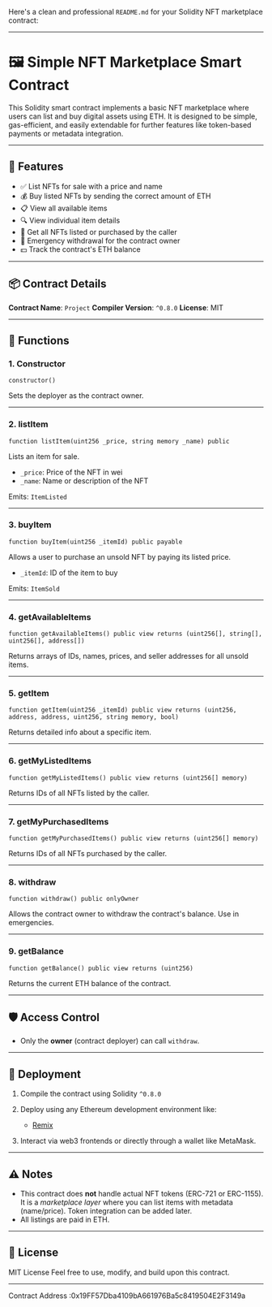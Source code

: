Here's a clean and professional `README.md` for your Solidity NFT marketplace contract:

---

# 🖼️ Simple NFT Marketplace Smart Contract

This Solidity smart contract implements a basic NFT marketplace where users can list and buy digital assets using ETH. It is designed to be simple, gas-efficient, and easily extendable for further features like token-based payments or metadata integration.

---

## 📄 Features

* ✅ List NFTs for sale with a price and name
* 💰 Buy listed NFTs by sending the correct amount of ETH
* 📋 View all available items
* 🔍 View individual item details
* 👤 Get all NFTs listed or purchased by the caller
* 🛑 Emergency withdrawal for the contract owner
* 💵 Track the contract's ETH balance

---

## 📦 Contract Details

**Contract Name**: `Project`
**Compiler Version**: `^0.8.0`
**License**: MIT

---

## 🔧 Functions

### 1. **Constructor**

```solidity
constructor()
```

Sets the deployer as the contract owner.

---

### 2. **listItem**

```solidity
function listItem(uint256 _price, string memory _name) public
```

Lists an item for sale.

* `_price`: Price of the NFT in wei
* `_name`: Name or description of the NFT

Emits: `ItemListed`

---

### 3. **buyItem**

```solidity
function buyItem(uint256 _itemId) public payable
```

Allows a user to purchase an unsold NFT by paying its listed price.

* `_itemId`: ID of the item to buy

Emits: `ItemSold`

---

### 4. **getAvailableItems**

```solidity
function getAvailableItems() public view returns (uint256[], string[], uint256[], address[])
```

Returns arrays of IDs, names, prices, and seller addresses for all unsold items.

---

### 5. **getItem**

```solidity
function getItem(uint256 _itemId) public view returns (uint256, address, address, uint256, string memory, bool)
```

Returns detailed info about a specific item.

---

### 6. **getMyListedItems**

```solidity
function getMyListedItems() public view returns (uint256[] memory)
```

Returns IDs of all NFTs listed by the caller.

---

### 7. **getMyPurchasedItems**

```solidity
function getMyPurchasedItems() public view returns (uint256[] memory)
```

Returns IDs of all NFTs purchased by the caller.

---

### 8. **withdraw**

```solidity
function withdraw() public onlyOwner
```

Allows the contract owner to withdraw the contract's balance. Use in emergencies.

---

### 9. **getBalance**

```solidity
function getBalance() public view returns (uint256)
```

Returns the current ETH balance of the contract.

---

## 🛡️ Access Control

* Only the **owner** (contract deployer) can call `withdraw`.

---

## 🚀 Deployment

1. Compile the contract using Solidity `^0.8.0`
2. Deploy using any Ethereum development environment like:

   * [Remix](https://remix.ethereum.org/)
 
3. Interact via web3 frontends or directly through a wallet like MetaMask.

---

## ⚠️ Notes

* This contract does **not** handle actual NFT tokens (ERC-721 or ERC-1155). It is a *marketplace layer* where you can list items with metadata (name/price). Token integration can be added later.
* All listings are paid in ETH.

---

## 📜 License

MIT License
Feel free to use, modify, and build upon this contract.

---
 Contract Address :0x19FF57Dba4109bA661976Ba5c8419504E2F3149a

